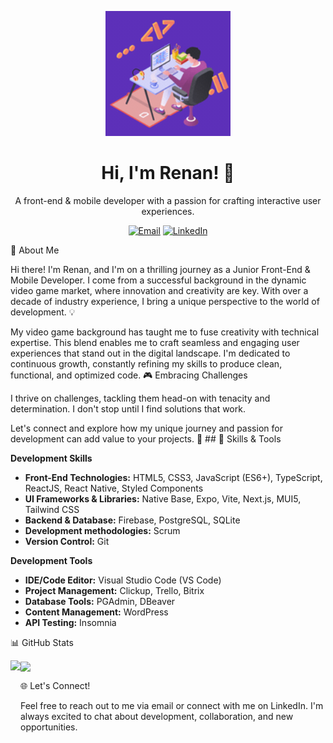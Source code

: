 <p align="center">
 <img src="/animation_lloe72k4_small.gif" width="200" height="200">
</p>
<h1 align="center">Hi, I'm Renan! 👋</h1>
<p align="center">
  A front-end & mobile developer with a passion for crafting interactive user experiences.
</p>
<p align="center">
  <a href="mailto:renanbianchi@gmail.com"><img src="https://img.shields.io/badge/Email-Me-%23D14836.svg?&style=for-the-badge&logo=gmail&logoColor=white" alt="Email"></a>
  <a href="[https://www.linkedin.com/in/your-linkedin-profile/](https://www.linkedin.com/in/bianchirenan/)"><img src="https://img.shields.io/badge/LinkedIn-Connect-%230A66C2.svg?&style=for-the-badge&logo=linkedin&logoColor=white" alt="LinkedIn"></a>
</p>
🚀 About Me

Hi there! I'm Renan, and I'm on a thrilling journey as a Junior Front-End & Mobile Developer. I come from a successful background in the dynamic video game market, where innovation and creativity are key. With over a decade of industry experience, I bring a unique perspective to the world of development.
💡

My video game background has taught me to fuse creativity with technical expertise. This blend enables me to craft seamless and engaging user experiences that stand out in the digital landscape. I'm dedicated to continuous growth, constantly refining my skills to produce clean, functional, and optimized code.
🎮 Embracing Challenges

I thrive on challenges, tackling them head-on with tenacity and determination. I don't stop until I find solutions that work.

Let's connect and explore how my unique journey and passion for development can add value to your projects.
🔧 ## 💼 Skills & Tools

**Development Skills**
- **Front-End Technologies:** HTML5, CSS3, JavaScript (ES6+), TypeScript, ReactJS, React Native, Styled Components
- **UI Frameworks & Libraries:** Native Base, Expo, Vite, Next.js, MUI5, Tailwind CSS
- **Backend & Database:** Firebase, PostgreSQL, SQLite
- **Development methodologies:** Scrum
- **Version Control:** Git

**Development Tools**
- **IDE/Code Editor:** Visual Studio Code (VS Code)
- **Project Management:** Clickup, Trello, Bitrix
- **Database Tools:** PGAdmin, DBeaver
- **Content Management:** WordPress
- **API Testing:** Insomnia

📊 GitHub Stats

<a>
  <img height=200 align="left" src="https://github-readme-stats.vercel.app/api?username=renanbianchi&show_icons=true&hide_rank=true&custom_title=My%20Stats&hide=prs&theme=dracula" />
</a>
<a>
  <img height=200 align="center" src="https://github-readme-stats.vercel.app/api/top-langs?username=renanbianchi&layout=compact&langs_count=8&card_width=320" />
</a>

🌐 Let's Connect!

Feel free to reach out to me via email or connect with me on LinkedIn. I'm always excited to chat about development, collaboration, and new opportunities.

